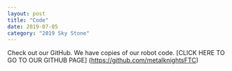 ```yaml
---
layout: post
title: "Code"
date: 2019-07-05
category: "2019 Sky Stone"
---
```


Check out our GitHub. We have copies of our robot code. [CLICK HERE TO GO TO OUR GITHUB PAGE] (https://github.com/metalknightsFTC)
